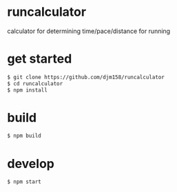 # runcalculator
calculator for determining time/pace/distance for running

# get started
```sh
$ git clone https://github.com/djm158/runcalculator
$ cd runcalculator
$ npm install
```

# build

```sh
$ npm build
```

# develop
```sh
$ npm start
```
